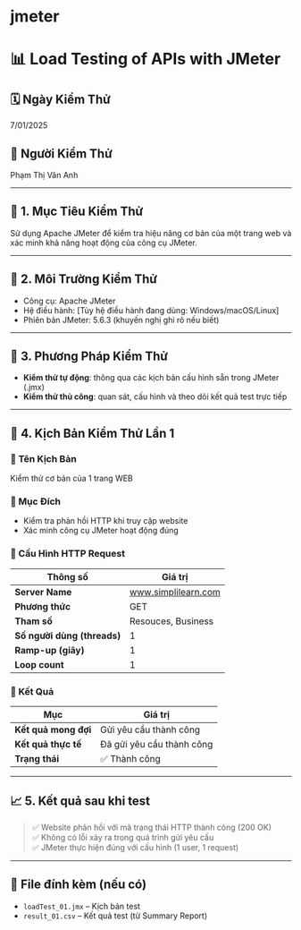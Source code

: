 # jmeter
# 📊 Load Testing of APIs with JMeter

## 🗓️ Ngày Kiểm Thử
7/01/2025

## 👤 Người Kiểm Thử
Phạm Thị Vân Anh

---

## 🎯 1. Mục Tiêu Kiểm Thử
Sử dụng Apache JMeter để kiểm tra hiệu năng cơ bản của một trang web và xác minh khả năng hoạt động của công cụ JMeter.

---

## 🧪 2. Môi Trường Kiểm Thử
- Công cụ: Apache JMeter
- Hệ điều hành: [Tùy hệ điều hành đang dùng: Windows/macOS/Linux]
- Phiên bản JMeter: 5.6.3 (khuyến nghị ghi rõ nếu biết)

---

## 🔧 3. Phương Pháp Kiểm Thử
- **Kiểm thử tự động**: thông qua các kịch bản cấu hình sẵn trong JMeter (.jmx)
- **Kiểm thử thủ công**: quan sát, cấu hình và theo dõi kết quả test trực tiếp

---

## 📑 4. Kịch Bản Kiểm Thử Lần 1

### 🔹 Tên Kịch Bản
Kiểm thử cơ bản của 1 trang WEB

### 🔹 Mục Đích
- Kiểm tra phản hồi HTTP khi truy cập website
- Xác minh công cụ JMeter hoạt động đúng

### 🔹 Cấu Hình HTTP Request

| Thông số         | Giá trị                   |
|------------------|---------------------------|
| **Server Name**  | www.simplilearn.com       |
| **Phương thức**  | GET                       |
| **Tham số**      | Resouces, Business        |
| **Số người dùng (threads)** | 1              |
| **Ramp-up (giây)**         | 1              |
| **Loop count**             | 1              |

### 🔹 Kết Quả

| Mục                  | Giá trị                 |
|----------------------|-------------------------|
| **Kết quả mong đợi** | Gửi yêu cầu thành công  |
| **Kết quả thực tế**  | Đã gửi yêu cầu thành công |
| **Trạng thái**       | ✅ Thành công            |

---

## 📈 5. Kết quả sau khi test

> ✅ Website phản hồi với mã trạng thái HTTP thành công (200 OK)  
> ✅ Không có lỗi xảy ra trong quá trình gửi yêu cầu  
> ✅ JMeter thực hiện đúng với cấu hình (1 user, 1 request)

---

## 📂 File đính kèm (nếu có)
- `loadTest_01.jmx` – Kịch bản test
- `result_01.csv` – Kết quả test (từ Summary Report)
